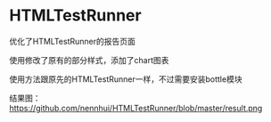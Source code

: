# HTMLTestRunner
优化了HTMLTestRunner的报告页面


使用修改了原有的部分样式，添加了chart图表

使用方法跟原先的HTMLTestRunner一样，不过需要安装bottle模块

结果图：
https://github.com/nennhui/HTMLTestRunner/blob/master/result.png


